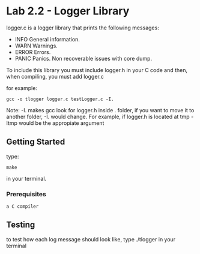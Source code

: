 # Lab 2.2 - Logger Library

logger.c is a logger library that prints the following messages:

* INFO General information.
* WARN Warnings.
* ERROR Errors.
* PANIC Panics. Non recoverable issues with core dump.

To include this library you must include logger.h in your C code and then, when compiling, you must add logger.c

for example:

```
gcc -o tlogger logger.c testLogger.c -I.
```

Note: -I. makes gcc look for logger.h inside . folder, if you want to move it to another folder, -I. would change.
For example, if logger.h is located at tmp -Itmp would be the appropiate argument

## Getting Started

type: 

```
make
```

in your terminal.

### Prerequisites

```
a C compiler
```

## Testing

to test how each log message should look like, type ./tlogger in your terminal
